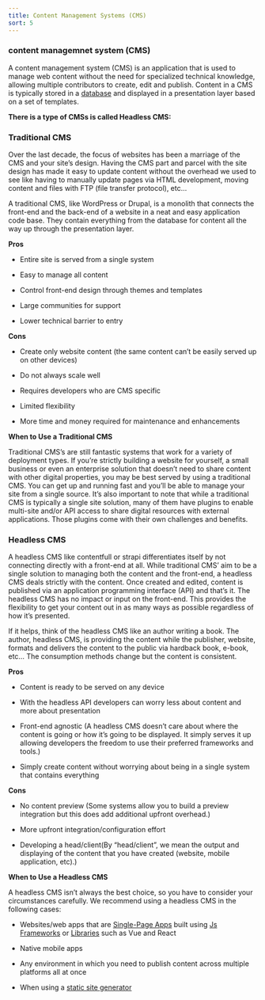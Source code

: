 ```yaml
---
title: Content Management Systems (CMS)
sort: 5
---
```


### content managemnet system (CMS)

A content management system (CMS) is an application that is used to manage web content without the need for specialized technical knowledge, allowing multiple contributors to create, edit and publish. Content in a CMS is typically stored in a [database](/databses) and displayed in a presentation layer based on a set of templates.

**There is a type of CMSs is called Headless CMS:**

### Traditional CMS

Over the last decade, the focus of websites has been a marriage of the CMS and your site’s design. Having the CMS part and parcel with the site design has made it easy to update content without the overhead we used to see like having to manually update pages via HTML development, moving content and files with FTP (file transfer protocol), etc…

A traditional CMS, like WordPress or Drupal, is a monolith that connects the front-end and the back-end of a website in a neat and easy application code base. They contain everything from the database for content all the way up through the presentation layer.

**Pros**

- Entire site is served from a single system

- Easy to manage all content

- Control front-end design through themes and templates

- Large communities for support

- Lower technical barrier to entry

**Cons**

- Create only website content (the same content can’t be easily served up on other devices)

- Do not always scale well

- Requires developers who are CMS specific

- Limited flexibility

- More time and money required for maintenance and enhancements

**When to Use a Traditional CMS**

Traditional CMS’s are still fantastic systems that work for a variety of deployment types. If you’re strictly building a website for yourself, a small business or even an enterprise solution that doesn’t need to share content with other digital properties, you may be best served by using a traditional CMS. You can get up and running fast and you’ll be able to manage your site from a single source. It’s also important to note that while a traditional CMS is typically a single site solution, many of them have plugins to enable multi-site and/or API access to share digital resources with external applications. Those plugins come with their own challenges and benefits.

### Headless CMS

A headless CMS like contentfull or strapi differentiates itself by not connecting directly with a front-end at all. While traditional CMS’ aim to be a single solution to managing both the content and the front-end, a headless CMS deals strictly with the content. Once created and edited, content is published via an application programming interface (API) and that’s it. The headless CMS has no impact or input on the front-end. This provides the flexibility to get your content out in as many ways as possible regardless of how it’s presented.

If it helps, think of the headless CMS like an author writing a book. The author, headless CMS, is providing the content while the publisher, website, formats and delivers the content to the public via hardback book, e-book, etc… The consumption methods change but the content is consistent.

**Pros**

* Content is ready to be served on any device

* With the headless API developers can worry less about content and more about presentation

* Front-end agnostic (A headless CMS doesn’t care about where the content is going or how it’s going to be displayed. It simply serves it up allowing developers the freedom to use their preferred frameworks and tools.)

* Simply create content without worrying about being in a single system that contains everything

**Cons**

* No content preview (Some systems allow you to build a preview integration but this does add additional upfront overhead.)

* More upfront integration/configuration effort

* Developing a head/client(By “head/client”, we mean the output and displaying of the content that you have created (website, mobile application, etc).)

**When to Use a Headless CMS**

A headless CMS isn’t always the best choice, so you have to consider your circumstances carefully. We recommend using a headless CMS in the following cases:

* Websites/web apps that are [Single-Page Apps](/frontend#single-page-applications-spa) built using [Js Frameworks](/frontend#javascript-framework) or [Libraries](frontend#javascript-library) such as Vue and React

* Native mobile apps

* Any environment in which you need to publish content across multiple platforms all at once

* When using a [static site generator](/frontend#static-site-generators-ssg)
